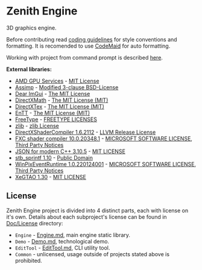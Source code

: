 # Zenith Engine

3D graphics engine.

Before contributing read [coding guidelines](Doc/CodeGuidelines.md) for style conventions and formatting. It is recomended to use [CodeMaid](http://www.codemaid.net/) for auto formatting.

Working with project from command prompt is described [here](Doc/CMakeCLI.md).

**External libraries:**
  - [AMD GPU Services](https://github.com/GPUOpen-LibrariesAndSDKs/AGS_SDK) - [MIT License](Doc/License/ThirdParty/AGS.txt)
  - [Assimp](https://github.com/assimp/assimp) - [Modified 3-clause BSD-License](Doc/License/ThirdParty/Assimp.txt)
  - [Dear ImGui](https://github.com/ocornut/imgui) - [The MIT License](Doc/License/ThirdParty/Dear_ImGui.txt)
  - [DirectXMath](https://github.com/microsoft/DirectXMath) - [The MIT License (MIT)](Doc/License/ThirdParty/DirectXMath.txt)
  - [DirectXTex](https://github.com/microsoft/DirectXTex) - [The MIT License (MIT)](Doc/License/ThirdParty/DirectXTex.txt)
  - [EnTT](https://github.com/skypjack/entt) - [The MIT License (MIT)](Doc/License/ThirdParty/EnTT.txt)
  - [FreeType](https://gitlab.freedesktop.org/freetype/freetype) - [FREETYPE LICENSES](Doc/License/ThirdParty/FreeType.txt)
  - [zlib](https://github.com/madler/zlib) - [zlib License](Doc/License/ThirdParty/zlib.txt)
  - [DirectXShaderCompiler 1.6.2112](https://github.com/microsoft/DirectXShaderCompiler) - [LLVM Release License](Doc/License/ThirdParty/DirectXShaderCompiler.txt)
  - [FXC shader compiler 10.0.20348.1](https://docs.microsoft.com/en-us/windows/win32/direct3dtools/fxc) - [MICROSOFT SOFTWARE LICENSE](Doc/License/ThirdParty/WindowsSdk.rtf), [Third Party Notices](Doc/License/ThirdParty/WindowsSdkThirdPartyNotices.rtf)
  - [JSON for modern C++ 3.10.5](https://github.com/nlohmann/json) - [MIT LICENSE](Doc/License/ThirdParty/json.txt)
  - [stb_sprintf 1.10](https://github.com/nothings/stb/blob/master/stb_sprintf.h) - [Public Domain](Doc/License/ThirdParty/stb_printf.txt)
  - [WinPixEventRuntime 1.0.220124001](https://www.nuget.org/packages/WinPixEventRuntime) - [MICROSOFT SOFTWARE LICENSE](Doc/License/ThirdParty/WinPixEventRuntime.txt), [Third Party Notices](WinPixEventRuntimeThirdPartyNotices.txt)
  - [XeGTAO 1.30](https://github.com/GameTechDev/XeGTAO) - [MIT LICENSE](Doc/License/ThirdParty/XeGTAO.txt)

## License

Zenith Engine project is divided into 4 distinct parts, each with license on it's own.
Details about each subproject's license can be found in [Doc/License](Doc/License) directory:
  - `Engine` - [Engine.md](Doc/License/Engine.md), main engine static library.
  - `Demo` - [Demo.md](Doc/License/Demo.md), technological demo.
  - `EditTool` - [EditTool.md](Doc/License/EditTool.md), CLI utility tool.
  - `Common` - unlicensed, usage outside of projects stated above is prohibited.